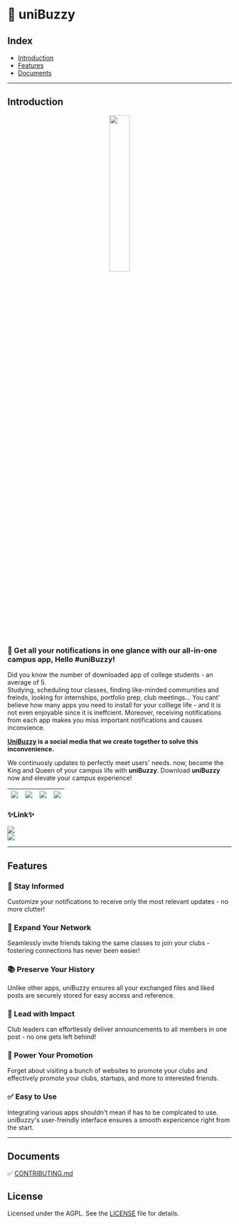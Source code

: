 # 📱 uniBuzzy
## Index
- [Introduction](#introduction)
- [Features](#features)
- [Documents](#documents)

---

## Introduction
<p align="center"><img src="https://www.unibuzzy.com/resource/gitImg/unibuzzy_logo_round_stroke.png" width="30%;"></p>

### 🎉 Get all your notifications in one glance with our all-in-one campus app, Hello #uniBuzzy!
Did you know the number of downloaded app of college students - an average of 5.  
Studying, scheduling tour classes, finding like-minded communities and freinds, looking for internships, portfolio prep, club meetings... You cant' believe how many apps you need to install for your colllege life - and it is not even enjoyable since it is ineffcient. Moreover, receiving notifications from each app makes you miss important notifications and causes inconvience.  

**[UniBuzzy](https://unibuzzy.com/#/) is a social media that we create together to solve this inconvenience.**

We continuosly updates to perfectly meet users' needs. now, become the King and Queen of your campus life with **uniBuzzy**. Download **uniBuzzy** now and elevate your campus experience!

|<img src="https://www.unibuzzy.com/resource/gitImg/3.png">|<img src="https://www.unibuzzy.com/resource/gitImg/4.png">|<img src="https://www.unibuzzy.com/resource/gitImg/5.png">|<img src="https://www.unibuzzy.com/resource/gitImg/6.png">|
|:---|---:|:---:|:---:|

### ✨Link✨
[<img src="https://img.shields.io/badge/uniBuzzy-5f61bd?style=for-the-badge">](https://unibuzzy.com/#/)  
[<img src="https://img.shields.io/badge/Instagram-E4405F?style=for-the-badge&logo=instagram&logoColor=white">](https://www.instagram.com/unibuzzy/)

---

## Features
### 🔔 Stay Informed
Customize your notifications to receive only the most relevant updates - no more clutter!
### 🤝 Expand Your Network
Seamlessly invite friends taking the same classes to join your clubs - fostering connections has never been easier!
### 📚 Preserve Your History
Unlike other apps, uniBuzzy ensures all your exchanged files and liked posts are securely stored for easy access and reference.
### 📢 Lead with Impact
Club leaders can effortlessly deliver announcements to all members in one post - no one gets left behind!
### 🚀 Power Your Promotion
Forget about visiting a bunch of websites to promote your clubs and effectively promote your clubs, startups, and more to interested friends.
### ✅ Easy to Use
Integrating various apps shouldn't mean if has to be complcated to use. uniBuzzy's user-freindly interface ensures a smooth expericence right from the start.

---

## Documents
✅ [CONTRIBUTING.md](/CONTRIBUTING.md)

## License
Licensed under the AGPL. See the [LICENSE](/LICENSE) file for details.
